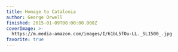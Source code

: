 ```yaml
---
title: Homage to Catalonia
author: George Orwell
finished: 2015-01-09T00:00:00.000Z
coverImage: >-
  https://m.media-amazon.com/images/I/61bL5fOu-LL._SL1500_.jpg
favorite: true
---
```

